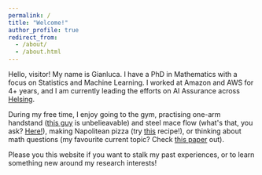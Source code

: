 ```yaml
---
permalink: /
title: "Welcome!"
author_profile: true
redirect_from: 
  - /about/
  - /about.html
---
```


Hello, visitor! My name is Gianluca. I have a PhD in Mathematics with a focus on Statistics and Machine Learning. I worked at Amazon and AWS for 4+ years, and I am currently leading the efforts on AI Assurance across [Helsing](https://helsing.ai/).

During my free time, I enjoy going to the gym, practising one-arm handstand ([this guy](https://www.youtube.com/watch?v=n9xrU1Yw6uc) is unbelieavable) and steel mace flow (what's that, you ask? [Here!](https://www.youtube.com/watch?v=kOp5TdUaUf0)), making Napolitean pizza (try [this](https://youtu.be/zSfYQcGLFTY?t=140) recipe!), or thinking about math questions (my favourite current topic? Check [this paper](https://arxiv.org/abs/2106.09762) out).

Please you this website if you want to stalk my past experiences, or to learn something new around my research interests! 